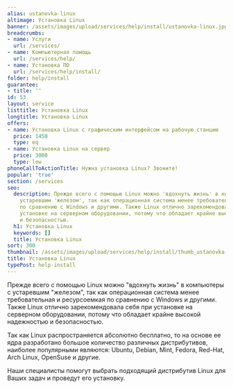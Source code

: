```yaml
---
alias: ustanovka-linux
altimage: Установка Linux
banner: /assets/images/upload/services/help/install/ustanovka-linux.jpg
breadcrumbs:
- name: Услуги
  url: /services/
- name: Компьютерная помощь
  url: /services/help/
- name: Установка ПО
  url: /services/help/install/
folder: help/install
guarantee:
- title: ''
id: 53
layout: service
listtitle: Установка Linux
longtitle: Установка Linux
offers:
- name: Установка Linux с графическим интерфейсом на рабочую станцию
  price: 1450
  type: eq
- name: Установка Linux на сервер
  price: 3000
  type: low
phoneCallToActionTitle: Нужна установка Linux? Звоните!
popular: 'true'
section: /services
seo:
  description: Прежде всего с помощью Linux можно 'вдохнуть жизнь' в компьютеры с
    устаревшим 'железом', так как операционная система менее требовательная и ресурсоемкая
    по сравнению с Windows и другими. Также Linux отлично зарекомендовала себя при
    установке на серверном оборудовании, потому что обладает крайне высокой надежностью
    и безопасностью.
  h1: Установка Linux
  keywords: []
  title: Установка Linux
sort: 300
thumbnail: /assets/images/upload/services/help/install/thumb_ustanovka-linux.jpg
title: Установка Linux
typePost: help-install
---
```

Прежде всего с помощью Linux можно "вдохнуть жизнь" в компьютеры с устаревшим "железом", так как операционная система менее требовательная и ресурсоемкая по сравнению с Windows и другими. Также Linux отлично зарекомендовала себя при установке на серверном оборудовании, потому что обладает крайне высокой надежностью и безопасностью.

Так как Linux распространяется абсолютно бесплатно, то на основе ее ядра разработано большое количество различных дистрибутивов, наиболее популярными являются: Ubuntu, Debian, Mint, Fedora, Red-Hat, Arch Linux, OpenSuse и другие.

Наши специалисты помогут выбрать подходящий дистрибутив Linux для Ваших задач и проведут его установку.